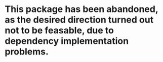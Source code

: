 # This package has been abandoned, as the desired direction turned out not to be feasable, due to dependency implementation problems.
